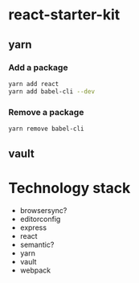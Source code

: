 # react-starter-kit

## yarn

### Add a package

```sh
yarn add react
yarn add babel-cli --dev
```
### Remove a package

```sh
yarn remove babel-cli
```

## vault



# Technology stack

* browsersync?
* editorconfig
* express
* react
* semantic?
* yarn
* vault
* webpack
